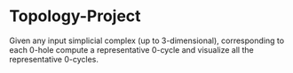 # Topology-Project
Given any input simplicial complex (up to 3-dimensional), corresponding to each 0-hole compute a representative 0-cycle and visualize all the representative 0-cycles.
